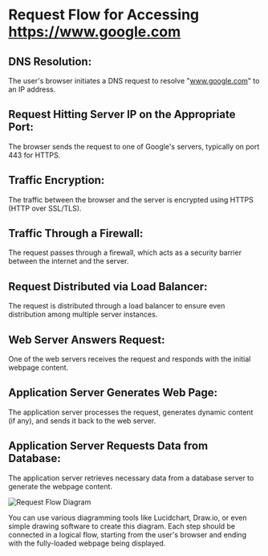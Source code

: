 # Request Flow for Accessing https://www.google.com

## DNS Resolution:

The user's browser initiates a DNS request to resolve "www.google.com" to an IP address.

## Request Hitting Server IP on the Appropriate Port:

The browser sends the request to one of Google's servers, typically on port 443 for HTTPS.

## Traffic Encryption:

The traffic between the browser and the server is encrypted using HTTPS (HTTP over SSL/TLS).

## Traffic Through a Firewall:

The request passes through a firewall, which acts as a security barrier between the internet and the server.

## Request Distributed via Load Balancer:

The request is distributed through a load balancer to ensure even distribution among multiple server instances.

## Web Server Answers Request:

One of the web servers receives the request and responds with the initial webpage content.

## Application Server Generates Web Page:

The application server processes the request, generates dynamic content (if any), and sends it back to the web server.

## Application Server Requests Data from Database:

The application server retrieves necessary data from a database server to generate the webpage content.

![Request Flow Diagram](https://i.pinimg.com/originals/7b/0d/8d/7b0d8d95d0261fad8f44b87fbee07fc2.jpg)

You can use various diagramming tools like Lucidchart, Draw.io, or even simple drawing software to create this diagram. Each step should be connected in a logical flow, starting from the user's browser and ending with the fully-loaded webpage being displayed.

